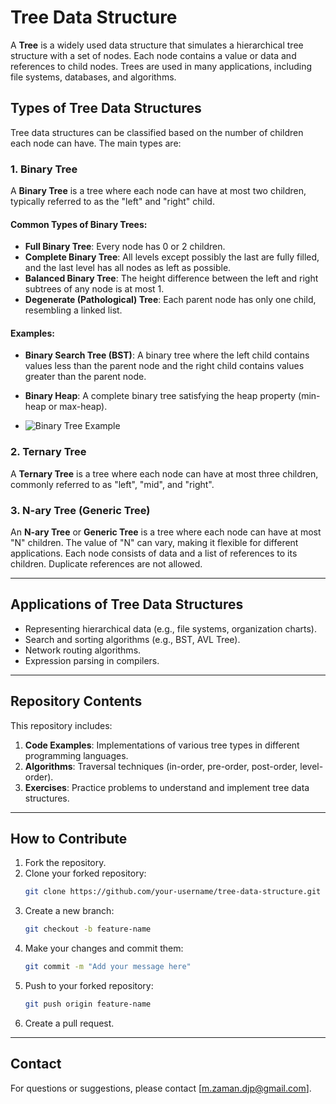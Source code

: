 # Tree Data Structure

A **Tree** is a widely used data structure that simulates a hierarchical tree structure with a set of nodes. Each node contains a value or data and references to child nodes. Trees are used in many applications, including file systems, databases, and algorithms.

## Types of Tree Data Structures
Tree data structures can be classified based on the number of children each node can have. The main types are:

### 1. Binary Tree
A **Binary Tree** is a tree where each node can have at most two children, typically referred to as the "left" and "right" child. 

#### Common Types of Binary Trees:
- **Full Binary Tree**: Every node has 0 or 2 children.
- **Complete Binary Tree**: All levels except possibly the last are fully filled, and the last level has all nodes as left as possible.
- **Balanced Binary Tree**: The height difference between the left and right subtrees of any node is at most 1.
- **Degenerate (Pathological) Tree**: Each parent node has only one child, resembling a linked list.

#### Examples:
- **Binary Search Tree (BST)**: A binary tree where the left child contains values less than the parent node and the right child contains values greater than the parent node.
- **Binary Heap**: A complete binary tree satisfying the heap property (min-heap or max-heap).

- ![Binary Tree Example](https://via.placeholder.com/600x400?text=Binary+Tree+Example)



### 2. Ternary Tree
A **Ternary Tree** is a tree where each node can have at most three children, commonly referred to as "left", "mid", and "right".

### 3. N-ary Tree (Generic Tree)
An **N-ary Tree** or **Generic Tree** is a tree where each node can have at most "N" children. The value of "N" can vary, making it flexible for different applications. Each node consists of data and a list of references to its children. Duplicate references are not allowed.

---

## Applications of Tree Data Structures
- Representing hierarchical data (e.g., file systems, organization charts).
- Search and sorting algorithms (e.g., BST, AVL Tree).
- Network routing algorithms.
- Expression parsing in compilers.

---

## Repository Contents
This repository includes:
1. **Code Examples**: Implementations of various tree types in different programming languages.
2. **Algorithms**: Traversal techniques (in-order, pre-order, post-order, level-order).
3. **Exercises**: Practice problems to understand and implement tree data structures.

---

## How to Contribute
1. Fork the repository.
2. Clone your forked repository:
   ```bash
   git clone https://github.com/your-username/tree-data-structure.git
   ```
3. Create a new branch:
   ```bash
   git checkout -b feature-name
   ```
4. Make your changes and commit them:
   ```bash
   git commit -m "Add your message here"
   ```
5. Push to your forked repository:
   ```bash
   git push origin feature-name
   ```
6. Create a pull request.

---

## Contact
For questions or suggestions, please contact [m.zaman.djp@gmail.com].
